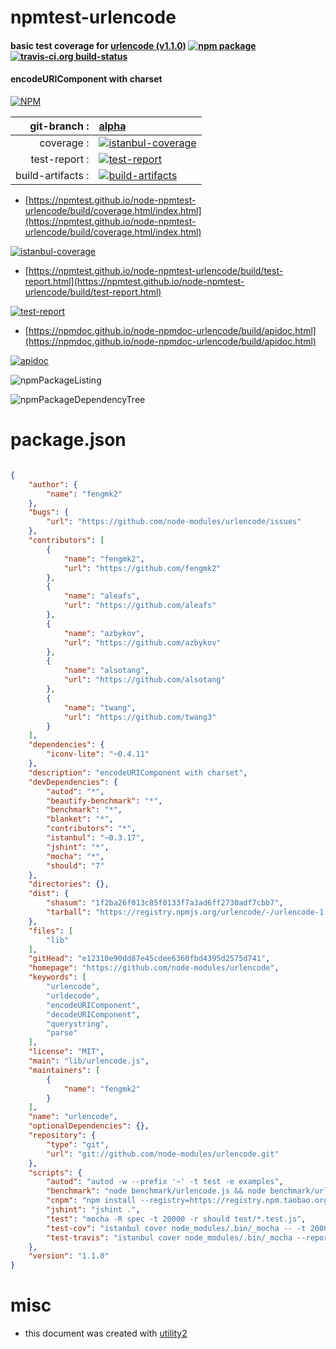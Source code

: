 # npmtest-urlencode

#### basic test coverage for  [urlencode (v1.1.0)](https://github.com/node-modules/urlencode)  [![npm package](https://img.shields.io/npm/v/npmtest-urlencode.svg?style=flat-square)](https://www.npmjs.org/package/npmtest-urlencode) [![travis-ci.org build-status](https://api.travis-ci.org/npmtest/node-npmtest-urlencode.svg)](https://travis-ci.org/npmtest/node-npmtest-urlencode)

#### encodeURIComponent with charset

[![NPM](https://nodei.co/npm/urlencode.png?downloads=true&downloadRank=true&stars=true)](https://www.npmjs.com/package/urlencode)

| git-branch : | [alpha](https://github.com/npmtest/node-npmtest-urlencode/tree/alpha)|
|--:|:--|
| coverage : | [![istanbul-coverage](https://npmtest.github.io/node-npmtest-urlencode/build/coverage.badge.svg)](https://npmtest.github.io/node-npmtest-urlencode/build/coverage.html/index.html)|
| test-report : | [![test-report](https://npmtest.github.io/node-npmtest-urlencode/build/test-report.badge.svg)](https://npmtest.github.io/node-npmtest-urlencode/build/test-report.html)|
| build-artifacts : | [![build-artifacts](https://npmtest.github.io/node-npmtest-urlencode/glyphicons_144_folder_open.png)](https://github.com/npmtest/node-npmtest-urlencode/tree/gh-pages/build)|

- [https://npmtest.github.io/node-npmtest-urlencode/build/coverage.html/index.html](https://npmtest.github.io/node-npmtest-urlencode/build/coverage.html/index.html)

[![istanbul-coverage](https://npmtest.github.io/node-npmtest-urlencode/build/screenCapture.buildCi.browser.%252Ftmp%252Fbuild%252Fcoverage.lib.html.png)](https://npmtest.github.io/node-npmtest-urlencode/build/coverage.html/index.html)

- [https://npmtest.github.io/node-npmtest-urlencode/build/test-report.html](https://npmtest.github.io/node-npmtest-urlencode/build/test-report.html)

[![test-report](https://npmtest.github.io/node-npmtest-urlencode/build/screenCapture.buildCi.browser.%252Ftmp%252Fbuild%252Ftest-report.html.png)](https://npmtest.github.io/node-npmtest-urlencode/build/test-report.html)

- [https://npmdoc.github.io/node-npmdoc-urlencode/build/apidoc.html](https://npmdoc.github.io/node-npmdoc-urlencode/build/apidoc.html)

[![apidoc](https://npmdoc.github.io/node-npmdoc-urlencode/build/screenCapture.buildCi.browser.%252Ftmp%252Fbuild%252Fapidoc.html.png)](https://npmdoc.github.io/node-npmdoc-urlencode/build/apidoc.html)

![npmPackageListing](https://npmtest.github.io/node-npmtest-urlencode/build/screenCapture.npmPackageListing.svg)

![npmPackageDependencyTree](https://npmtest.github.io/node-npmtest-urlencode/build/screenCapture.npmPackageDependencyTree.svg)



# package.json

```json

{
    "author": {
        "name": "fengmk2"
    },
    "bugs": {
        "url": "https://github.com/node-modules/urlencode/issues"
    },
    "contributors": [
        {
            "name": "fengmk2",
            "url": "https://github.com/fengmk2"
        },
        {
            "name": "aleafs",
            "url": "https://github.com/aleafs"
        },
        {
            "name": "azbykov",
            "url": "https://github.com/azbykov"
        },
        {
            "name": "alsotang",
            "url": "https://github.com/alsotang"
        },
        {
            "name": "twang",
            "url": "https://github.com/twang3"
        }
    ],
    "dependencies": {
        "iconv-lite": "~0.4.11"
    },
    "description": "encodeURIComponent with charset",
    "devDependencies": {
        "autod": "*",
        "beautify-benchmark": "*",
        "benchmark": "*",
        "blanket": "*",
        "contributors": "*",
        "istanbul": "~0.3.17",
        "jshint": "*",
        "mocha": "*",
        "should": "7"
    },
    "directories": {},
    "dist": {
        "shasum": "1f2ba26f013c85f0133f7a3ad6ff2730adf7cbb7",
        "tarball": "https://registry.npmjs.org/urlencode/-/urlencode-1.1.0.tgz"
    },
    "files": [
        "lib"
    ],
    "gitHead": "e12310e90dd87e45cdee6360fbd4395d2575d741",
    "homepage": "https://github.com/node-modules/urlencode",
    "keywords": [
        "urlencode",
        "urldecode",
        "encodeURIComponent",
        "decodeURIComponent",
        "querystring",
        "parse"
    ],
    "license": "MIT",
    "main": "lib/urlencode.js",
    "maintainers": [
        {
            "name": "fengmk2"
        }
    ],
    "name": "urlencode",
    "optionalDependencies": {},
    "repository": {
        "type": "git",
        "url": "git://github.com/node-modules/urlencode.git"
    },
    "scripts": {
        "autod": "autod -w --prefix '~' -t test -e examples",
        "benchmark": "node benchmark/urlencode.js && node benchmark/urlencode.decode.js",
        "cnpm": "npm install --registry=https://registry.npm.taobao.org",
        "jshint": "jshint .",
        "test": "mocha -R spec -t 20000 -r should test/*.test.js",
        "test-cov": "istanbul cover node_modules/.bin/_mocha -- -t 20000 -r should test/*.test.js",
        "test-travis": "istanbul cover node_modules/.bin/_mocha --report lcovonly -- -t 20000 -r should test/*.test.js"
    },
    "version": "1.1.0"
}
```



# misc
- this document was created with [utility2](https://github.com/kaizhu256/node-utility2)
